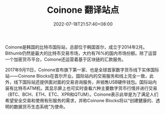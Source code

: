 ﻿---
weight: 
title: "Coinone 翻译站点"
description: "Coinone 是韓國第三大數字貨幣交易平臺，首推實體交易所及多重簽名錢包。總部位於韓國首爾，成立於 2014 年 2 月。它的日交易量相當於第二大交易所，與 Korbit 相媲美。"
date: 2022-07-18T21:57:40+08:00
lastmod: 2022-07-18T16:45:40+08:00
draft: false
authors: ["june"]
featuredImage: "248.png"
link: "https://www.cypherhunter.com/zh-hant/p/coinone/"
tags: ["交易所","Coinone 翻译站点"]
categories: ["navigation"]
navigation: ["交易所"]
lightgallery: true
toc: true
pinned: false
recommend: false
recommend1: false
---
Coinone是韩国的比特币国际站，总部位于韩国首尔，成立于2014年2月。Bithumb仍然是最大的比特币交易市场，大约有76%的国内市场份额。除了运营一个加密货币平台，Coinone还运营着基于区块链的汇款服务。

2017年9月11日，Coinone宣布旗下第一家、也是全球首家数字货币线下实体国际站——Coinone Blocks在首尔开业。国际站内的交易服务和线上完全一致，此外，线下国际站还提供面对面的交易咨询服务，并销售USB硬件钱包。国际站内装有比特币ATM机，其显示屏上也可实时查看六种主要数字货币行情并进行交易（BTC、BCH、ETH、ETC、XPR和QTUM）。Coinone表示此举是为了满足人们希望安全交易和使用有形服务的需求，并称Coinone Blocks将以“创建健康的、透明的数据货币生态系统”为使命。